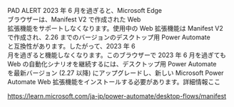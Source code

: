 PAD ALERT 2023 年 6 月を過ぎると、Microsoft Edge  
ブラウザーは、Manifest V2 で作成された Web  
拡張機能をサポートしなくなります。使用中の Web 拡張機能は Manifest V2  
で作成され、2.26 までのバージョンのデスクトップ用 Power Automate  
と互換性があります。したがって、2023 年 6  
月を過ぎると機能しなくなります。このブラウザーで 2023 年 6 月を過ぎても  
Web の自動化シナリオを継続するには、デスクトップ用 Power Automate  
を最新バージョン (2.27 以降) にアップグレードし、新しい Microsoft Power  
Automate Web 拡張機能をインストールする必要があります。詳細情報ここ  

https://learn.microsoft.com/ja-jp/power-automate/desktop-flows/manifest